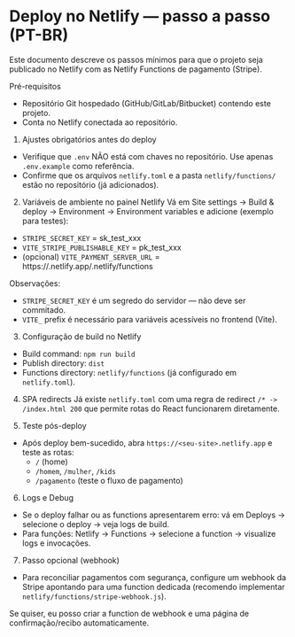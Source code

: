 # Deploy no Netlify — passo a passo (PT-BR)

Este documento descreve os passos mínimos para que o projeto seja publicado no Netlify com as Netlify Functions de pagamento (Stripe).

Pré-requisitos
- Repositório Git hospedado (GitHub/GitLab/Bitbucket) contendo este projeto.
- Conta no Netlify conectada ao repositório.

1) Ajustes obrigatórios antes do deploy
- Verifique que `.env` NÃO está com chaves no repositório. Use apenas `.env.example` como referência.
- Confirme que os arquivos `netlify.toml` e a pasta `netlify/functions/` estão no repositório (já adicionados).

2) Variáveis de ambiente no painel Netlify
Vá em Site settings → Build & deploy → Environment → Environment variables e adicione (exemplo para testes):

- `STRIPE_SECRET_KEY` = sk_test_xxx
- `VITE_STRIPE_PUBLISHABLE_KEY` = pk_test_xxx
- (opcional) `VITE_PAYMENT_SERVER_URL` = https://<seu-site>.netlify.app/.netlify/functions

Observações:
- `STRIPE_SECRET_KEY` é um segredo do servidor — não deve ser commitado.
- `VITE_` prefix é necessário para variáveis acessíveis no frontend (Vite).

3) Configuração de build no Netlify
- Build command: `npm run build`
- Publish directory: `dist`
- Functions directory: `netlify/functions` (já configurado em `netlify.toml`).

4) SPA redirects
Já existe `netlify.toml` com uma regra de redirect `/* -> /index.html 200` que permite rotas do React funcionarem diretamente.

5) Teste pós-deploy
- Após deploy bem-sucedido, abra `https://<seu-site>.netlify.app` e teste as rotas:
  - `/` (home)
  - `/homem`, `/mulher`, `/kids`
  - `/pagamento` (teste o fluxo de pagamento)

6) Logs e Debug
- Se o deploy falhar ou as functions apresentarem erro: vá em Deploys → selecione o deploy → veja logs de build.
- Para funções: Netlify → Functions → selecione a function → visualize logs e invocações.

7) Passo opcional (webhook)
- Para reconciliar pagamentos com segurança, configure um webhook da Stripe apontando para uma function dedicada (recomendo implementar `netlify/functions/stripe-webhook.js`).

Se quiser, eu posso criar a function de webhook e uma página de confirmação/recibo automaticamente.
